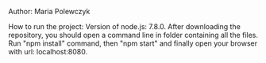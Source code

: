 Author: Maria Polewczyk

How to run the project:
Version of node.js: 7.8.0.
After downloading the repository, you should open a command line in folder containing all the files. Run "npm install" command, then "npm start" and finally open your browser with url: localhost:8080.
